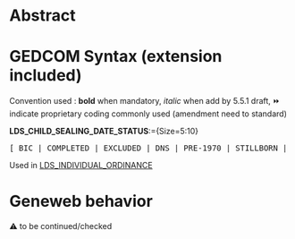 ﻿# Abstract

# GEDCOM Syntax (extension included)
Convention used : **bold** when mandatory, _italic_ when add by 5.5.1 draft, &#x23E9; indicate proprietary coding commonly used (amendment need to standard)<br />

**LDS_CHILD_SEALING_DATE_STATUS**:={Size=5:10}
<pre>
[ BIC | COMPLETED | EXCLUDED | DNS | PRE-1970 | STILLBORN | SUBMITTED | UNCLEARED ]
</pre>
Used in <a href=Ged.LDS_INDIVIDUAL_ORDINANCE.md>LDS_INDIVIDUAL_ORDINANCE</a><br />

# Geneweb behavior


:warning: to be continued/checked

